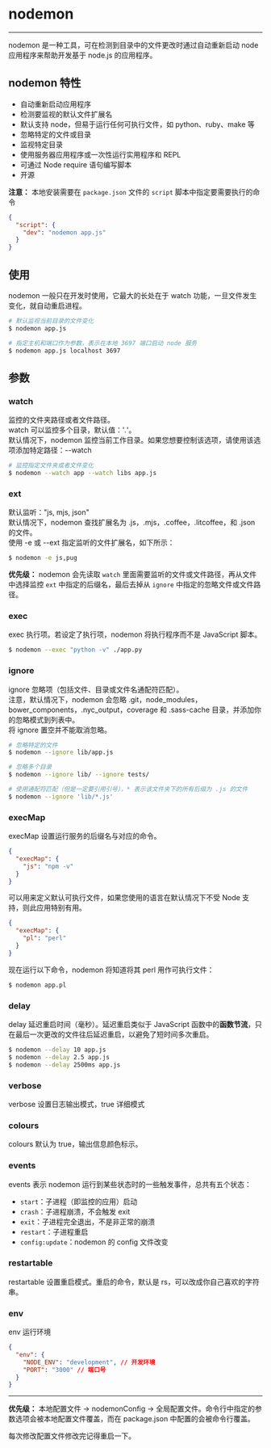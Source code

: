 # nodemon

---

nodemon 是一种工具，可在检测到目录中的文件更改时通过自动重新启动 node 应用程序来帮助开发基于 node.js 的应用程序。

## nodemon 特性

- 自动重新启动应用程序
- 检测要监视的默认文件扩展名
- 默认支持 node，但易于运行任何可执行文件，如 python、ruby、make 等
- 忽略特定的文件或目录
- 监视特定目录
- 使用服务器应用程序或一次性运行实用程序和 REPL
- 可通过 Node require 语句编写脚本
- 开源

**注意：** 本地安装需要在 `package.json` 文件的 `script` 脚本中指定要需要执行的命令

```json
{
  "script": {
    "dev": "nodemon app.js"
  }
}
```

## 使用

nodemon 一般只在开发时使用，它最大的长处在于 watch 功能，一旦文件发生变化，就自动重启进程。

``` sh
# 默认监视当前目录的文件变化
$ nodemon app.js

# 指定主机和端口作为参数，表示在本地 3697 端口启动 node 服务 
$ nodemon app.js localhost 3697
```

## 参数

### watch

监控的文件夹路径或者文件路径。<br>
watch 可以监控多个目录，默认值：'*.*'。<br>
默认情况下，nodemon 监控当前工作目录。如果您想要控制该选项，请使用该选项添加特定路径：--watch

``` sh
# 监控指定文件夹或者文件变化
$ nodemon --watch app --watch libs app.js
```

### ext

默认监听："js, mjs, json"<br>
默认情况下，nodemon 查找扩展名为 .js，.mjs，.coffee，.litcoffee，和 .json 的文件。<br>
使用 -e 或 --ext 指定监听的文件扩展名，如下所示：

``` bash
$ nodemon -e js,pug
```

**优先级：** nodemon 会先读取 `watch` 里面需要监听的文件或文件路径，再从文件中选择监控 `ext` 中指定的后缀名，最后去掉从 `ignore` 中指定的忽略文件或文件路径。

### exec

exec 执行项。若设定了执行项，nodemon 将执行程序而不是 JavaScript 脚本。

``` bash
$ nodemon --exec "python -v" ./app.py
```

### ignore

ignore 忽略项（包括文件、目录或文件名通配符匹配）。<br>
注意，默认情况下，nodemon 会忽略 .git，node_modules，bower_components，.nyc_output，coverage 和 .sass-cache 目录，并添加你的忽略模式到列表中。<br>
将 ignore 置空并不能取消忽略。

``` sh
# 忽略特定的文件
$ nodemon --ignore lib/app.js

# 忽略多个目录
$ nodemon --ignore lib/ --ignore tests/

# 使用通配符匹配（但是一定要引用引号），* 表示该文件夹下的所有后缀为 .js 的文件
$ nodemon --ignore 'lib/*.js'
```

### execMap

execMap 设置运行服务的后缀名与对应的命令。

``` json
{
  "execMap": {
    "js": "npm -v"
  }
}
```

可以用来定义默认可执行文件，如果您使用的语言在默认情况下不受 Node 支持，则此应用特别有用。

``` json
{
  "execMap": {
    "pl": "perl"
  }
}
```

现在运行以下命令，nodemon 将知道将其 perl 用作可执行文件：

``` sh
$ nodemon app.pl
```

### delay

delay 延迟重启时间（毫秒）。延迟重启类似于 JavaScript 函数中的**函数节流**，只在最后一次更改的文件往后延迟重启，以避免了短时间多次重启。

``` bash
$ nodemon --delay 10 app.js
$ nodemon --delay 2.5 app.js
$ nodemon --delay 2500ms app.js
```

### verbose

verbose 设置日志输出模式，true 详细模式

### colours

colours 默认为 true，输出信息颜色标示。

### events

events 表示 nodemon 运行到某些状态时的一些触发事件，总共有五个状态：

- `start`：子进程（即监控的应用）启动
- `crash`：子进程崩溃，不会触发 exit
- `exit`：子进程完全退出，不是非正常的崩溃
- `restart`：子进程重启
- `config:update`：nodemon 的 config 文件改变

### restartable

restartable 设置重启模式。重启的命令，默认是 rs，可以改成你自己喜欢的字符串。

### env

env 运行环境

``` json
{
  "env": {
    "NODE_ENV": "development", // 开发环境
    "PORT": "3000" // 端口号
  }
}
```

---

**优先级：** 本地配置文件 -> nodemonConfig -> 全局配置文件。命令行中指定的参数选项会被本地配置文件覆盖，而在 package.json 中配置的会被命令行覆盖。

每次修改配置文件修改完记得重启一下。
